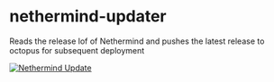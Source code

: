 # nethermind-updater
Reads the release lof of Nethermind and pushes the latest release to octopus for subsequent deployment

[![Nethermind Update](https://github.com/credfeto/nethermind-updater/actions/workflows/nethermind-release.yml/badge.svg)](https://github.com/credfeto/nethermind-updater/actions/workflows/nethermind-release.yml)
